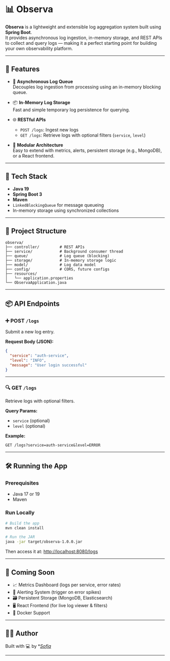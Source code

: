 # 📊 Observa

**Observa** is a lightweight and extensible log aggregation system built using **Spring Boot**.  
It provides asynchronous log ingestion, in-memory storage, and REST APIs to collect and query logs — making it a perfect starting point for building your own observability platform.

---

## 🚀 Features

- 🔁 **Asynchronous Log Queue**  
  Decouples log ingestion from processing using an in-memory blocking queue.

- 📦 **In-Memory Log Storage**  
  Fast and simple temporary log persistence for querying.

- 🌐 **RESTful APIs**
    - `POST /logs`: Ingest new logs
    - `GET /logs`: Retrieve logs with optional filters (`service`, `level`)

- 🧱 **Modular Architecture**  
  Easy to extend with metrics, alerts, persistent storage (e.g., MongoDB), or a React frontend.

---

## 🧱 Tech Stack

- **Java 19**
- **Spring Boot 3**
- **Maven**
- `LinkedBlockingQueue` for message queueing
- In-memory storage using synchronized collections

---

## 📁 Project Structure

```
observa/
├── controller/         # REST APIs
├── service/            # Background consumer thread
├── queue/              # Log queue (blocking)
├── storage/            # In-memory storage logic
├── model/              # Log data model
├── config/             # CORS, future configs
├── resources/
│   └── application.properties
└── ObservaApplication.java
```

---

## 📦 API Endpoints

### ➕ POST `/logs`
Submit a new log entry.

**Request Body (JSON):**
```json
{
  "service": "auth-service",
  "level": "INFO",
  "message": "User login successful"
}
```

---

### 🔍 GET `/logs`
Retrieve logs with optional filters.

**Query Params:**
- `service` (optional)
- `level` (optional)

**Example:**
```
GET /logs?service=auth-service&level=ERROR
```

---

## 🛠️ Running the App

### Prerequisites
- Java 17 or 19
- Maven

### Run Locally

```bash
# Build the app
mvn clean install

# Run the JAR
java -jar target/observa-1.0.0.jar
```

Then access it at: [http://localhost:8080/logs](http://localhost:8080/logs)

---

## 🌟 Coming Soon

- 📈 Metrics Dashboard (logs per service, error rates)
- 🚨 Alerting System (trigger on error spikes)
- 🗃️ Persistent Storage (MongoDB, Elasticsearch)
- 🖥️ React Frontend (for live log viewer & filters)
- 🐳 Docker Support

---

## 👩‍💻 Author

Built with 💻 by **[Sofia](https://github.com/SufiaAshraf)*

---
